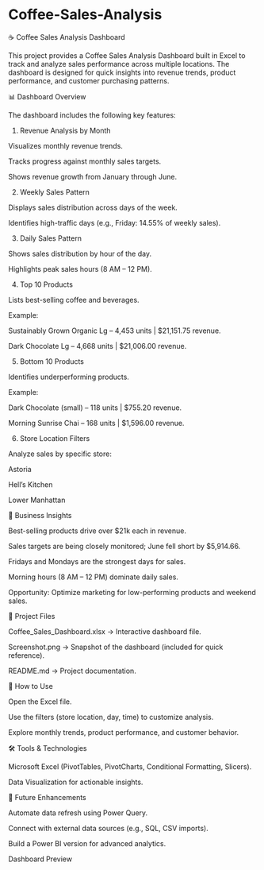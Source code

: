 # Coffee-Sales-Analysis
☕ Coffee Sales Analysis Dashboard

This project provides a Coffee Sales Analysis Dashboard built in Excel to track and analyze sales performance across multiple locations. The dashboard is designed for quick insights into revenue trends, product performance, and customer purchasing patterns.

📊 Dashboard Overview

The dashboard includes the following key features:

1. Revenue Analysis by Month

Visualizes monthly revenue trends.

Tracks progress against monthly sales targets.

Shows revenue growth from January through June.

2. Weekly Sales Pattern

Displays sales distribution across days of the week.

Identifies high-traffic days (e.g., Friday: 14.55% of weekly sales).

3. Daily Sales Pattern

Shows sales distribution by hour of the day.

Highlights peak sales hours (8 AM – 12 PM).

4. Top 10 Products

Lists best-selling coffee and beverages.

Example:

Sustainably Grown Organic Lg – 4,453 units | $21,151.75 revenue.

Dark Chocolate Lg – 4,668 units | $21,006.00 revenue.

5. Bottom 10 Products

Identifies underperforming products.

Example:

Dark Chocolate (small) – 118 units | $755.20 revenue.

Morning Sunrise Chai – 168 units | $1,596.00 revenue.

6. Store Location Filters

Analyze sales by specific store:

Astoria

Hell’s Kitchen

Lower Manhattan

🎯 Business Insights

Best-selling products drive over $21k each in revenue.

Sales targets are being closely monitored; June fell short by $5,914.66.

Fridays and Mondays are the strongest days for sales.

Morning hours (8 AM – 12 PM) dominate daily sales.

Opportunity: Optimize marketing for low-performing products and weekend sales.

📂 Project Files

Coffee_Sales_Dashboard.xlsx → Interactive dashboard file.

Screenshot.png → Snapshot of the dashboard (included for quick reference).

README.md → Project documentation.

🚀 How to Use

Open the Excel file.

Use the filters (store location, day, time) to customize analysis.

Explore monthly trends, product performance, and customer behavior.

🛠️ Tools & Technologies

Microsoft Excel (PivotTables, PivotCharts, Conditional Formatting, Slicers).

Data Visualization for actionable insights.

📌 Future Enhancements

Automate data refresh using Power Query.

Connect with external data sources (e.g., SQL, CSV imports).

Build a Power BI version for advanced analytics.

Dashboard Preview
